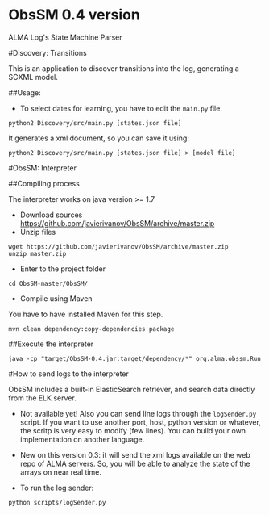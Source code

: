 # ObsSM 0.4 version
ALMA Log's State Machine Parser

#Discovery: Transitions

This is an application to discover transitions into the log, generating a SCXML model.

##Usage:

* To select dates for learning, you have to edit the ```main.py``` file.

```
python2 Discovery/src/main.py [states.json file]
```
It generates a xml document, so you can save it using:
```
python2 Discovery/src/main.py [states.json file] > [model file]
```
#ObsSM: Interpreter

##Compiling process

The interpreter works on java version >= 1.7

* Download sources https://github.com/javierivanov/ObsSM/archive/master.zip
* Unzip files

```
wget https://github.com/javierivanov/ObsSM/archive/master.zip
unzip master.zip
```

* Enter to the project folder

```
cd ObsSM-master/ObsSM/
```

* Compile using Maven

You have to have installed Maven for this step.

```
mvn clean dependency:copy-dependencies package
```

##Execute the interpreter
```
java -cp "target/ObsSM-0.4.jar:target/dependency/*" org.alma.obssm.Run
```


#How to send logs to the interpreter

ObsSM includes a built-in ElasticSearch retriever, and search data directly from the ELK server.


* Not available yet!
Also you can send line logs through the `logSender.py` script.
If you want to use another port, host, python version or whatever, the scritp is very easy to modify (few lines).
You can build your own implementation on another language.

* New on this version 0.3: it will send the xml logs available on the web repo
 of ALMA servers. So, you will be able to analyze the state of the arrays on near real time.

* To run the log sender:
```
python scripts/logSender.py
```